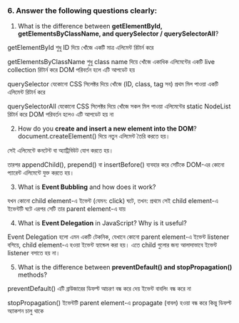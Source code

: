 
### 6. Answer the following questions clearly:

1. What is the difference between **getElementById, getElementsByClassName, and querySelector / querySelectorAll**?

getElementById
শুধু ID দিয়ে খোঁজে
একটি মাত্র এলিমেন্ট রিটার্ন করে

getElementsByClassName
শুধু class name দিয়ে খোঁজে
একাধিক এলিমেন্টের একটি live collection রিটার্ন করে
DOM পরিবর্তন হলে এটি আপডেট হয়

querySelector
যেকোনো CSS সিলেক্টর দিয়ে খোঁজে (ID, class, tag সব)
প্রথম মিল পাওয়া একটি এলিমেন্ট রিটার্ন করে

querySelectorAll
যেকোনো CSS সিলেক্টর দিয়ে খোঁজে
সকল মিল পাওয়া এলিমেন্টের static NodeList রিটার্ন করে
DOM পরিবর্তন হলেও এটি আপডেট হয় না


2. How do you **create and insert a new element into the DOM**?
document.createElement() দিয়ে নতুন এলিমেন্ট তৈরি করতে হয়।

সেই এলিমেন্টে কনটেন্ট বা অ্যাট্রিবিউট যোগ করতে হয়।

তারপর appendChild(), prepend() বা insertBefore() ব্যবহার করে সেটিকে DOM-এর কোনো প্যারেন্ট এলিমেন্টে যুক্ত করতে হয়।

3. What is **Event Bubbling** and how does it work?

যখন কোনো child element-এ ইভেন্ট (যেমন: click) ঘটে, তখন:
প্রথমে সেই child element-এ ইভেন্টটি ঘটে
এরপর সেটি তার parent element-এ যায়


4. What is **Event Delegation** in JavaScript? Why is it useful?

Event Delegation হলো এমন একটি টেকনিক, যেখানে কোনো parent element-এ ইভেন্ট listener বসিয়ে, child element-এ হওয়া ইভেন্ট হ্যান্ডেল করা হয়।
এতে child গুলোর জন্য আলাদাভাবে ইভেন্ট listener বসাতে হয় না।


5. What is the difference between **preventDefault() and stopPropagation()** methods?

preventDefault()
এটি ব্রাউজারের ডিফল্ট আচরণ বন্ধ করে দেয়
ইভেন্ট বাবলিং বন্ধ করে না


stopPropagation()
ইভেন্টটি parent element-এ propagate (বাবল) হওয়া বন্ধ করে
কিন্তু ডিফল্ট অ্যাকশন চালু থাকে




